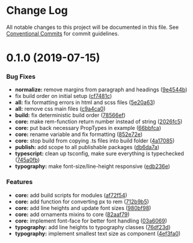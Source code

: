 # Change Log

All notable changes to this project will be documented in this file.
See [Conventional Commits](https://conventionalcommits.org) for commit guidelines.

# 0.1.0 (2019-07-15)


### Bug Fixes

* **normalize:** remove margins from paragraph and headings ([9e4544b](https://github.com/fremtind/jokul/commit/9e4544b))
* fix build order on initial setup ([cf7481c](https://github.com/fremtind/jokul/commit/cf7481c))
* **all:** fix formatting errors in html and scss files ([5e20a63](https://github.com/fremtind/jokul/commit/5e20a63))
* **all:** remove css main files ([c9a4ca0](https://github.com/fremtind/jokul/commit/c9a4ca0))
* **build:** fix deterministic build order ([78566ef](https://github.com/fremtind/jokul/commit/78566ef))
* **core:** make rem-function return number instead of string ([2026fc5](https://github.com/fremtind/jokul/commit/2026fc5))
* **core:** put back necessary PropTypes in example ([66bbfca](https://github.com/fremtind/jokul/commit/66bbfca))
* **core:** rename variable and fix formatting ([852e72e](https://github.com/fremtind/jokul/commit/852e72e))
* **core:** stop build from copying .ts files into build folder ([4a17085](https://github.com/fremtind/jokul/commit/4a17085))
* **publish:** add scope to all publishable packages ([db6da7a](https://github.com/fremtind/jokul/commit/db6da7a))
* **typescript:** clean up tsconfig, make sure everything is typechecked ([745a0fb](https://github.com/fremtind/jokul/commit/745a0fb))
* **typography:** make font-size/line-height responsive ([edb236e](https://github.com/fremtind/jokul/commit/edb236e))


### Features

* **core:** add build scripts for modules ([af72f54](https://github.com/fremtind/jokul/commit/af72f54))
* **core:** add function for converting px to rem ([712b9b5](https://github.com/fremtind/jokul/commit/712b9b5))
* **core:** add line heights and update font sizes ([980bf98](https://github.com/fremtind/jokul/commit/980bf98))
* **core:** add ornaments mixins to core ([82aaf79](https://github.com/fremtind/jokul/commit/82aaf79))
* **core:** implement font-face for better font handling ([03a6069](https://github.com/fremtind/jokul/commit/03a6069))
* **typography:** add line heights to typography classes ([76df23d](https://github.com/fremtind/jokul/commit/76df23d))
* **typography:** implement smallest text size as component ([4ef3fa0](https://github.com/fremtind/jokul/commit/4ef3fa0))
